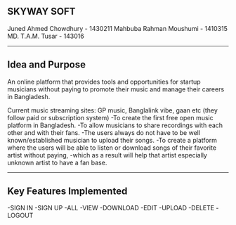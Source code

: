 SKYWAY SOFT
------------
Juned Ahmed Chowdhury - 1430211
Mahbuba Rahman Moushumi - 1410315
MD. T.A.M. Tusar - 143016

-----------------
Idea and Purpose
------------------

An online platform that provides tools and opportunities for startup musicians without paying 
to promote their music and manage their careers in Bangladesh.

Current music streaming sites: GP music, Banglalink vibe, gaan etc (they follow paid or subscription system)
-To create the first free open music platform in Bangladesh.
-To allow musicians to share recordings with each other and with their fans.
-The users always do not have to be well known/established musician to upload their songs.
-To create a platform where the users will be able to listen or download songs of their favorite artist without paying, 
-which as a result will help that artist especially unknown artist to have a fan base.

--------------------------
Key Features Implemented
--------------------------
-SIGN IN
-SIGN UP
-ALL
-VIEW
-DOWNLOAD
-EDIT
-UPLOAD
-DELETE
-LOGOUT


